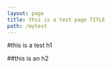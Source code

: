 ```yaml
---
layout: page
title: this is a test page TITLE
path: /mytest
---
```

#this is a test h1

##this is an h2